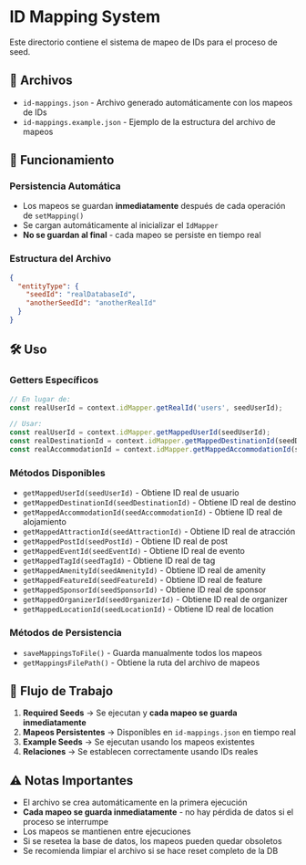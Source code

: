 # ID Mapping System

Este directorio contiene el sistema de mapeo de IDs para el proceso de seed.

## 📁 Archivos

- `id-mappings.json` - Archivo generado automáticamente con los mapeos de IDs
- `id-mappings.example.json` - Ejemplo de la estructura del archivo de mapeos

## 🔄 Funcionamiento

### Persistencia Automática

- Los mapeos se guardan **inmediatamente** después de cada operación de `setMapping()`
- Se cargan automáticamente al inicializar el `IdMapper`
- **No se guardan al final** - cada mapeo se persiste en tiempo real

### Estructura del Archivo

```json
{
  "entityType": {
    "seedId": "realDatabaseId",
    "anotherSeedId": "anotherRealId"
  }
}
```

## 🛠️ Uso

### Getters Específicos

```typescript
// En lugar de:
const realUserId = context.idMapper.getRealId('users', seedUserId);

// Usar:
const realUserId = context.idMapper.getMappedUserId(seedUserId);
const realDestinationId = context.idMapper.getMappedDestinationId(seedDestinationId);
const realAccommodationId = context.idMapper.getMappedAccommodationId(seedAccommodationId);
```

### Métodos Disponibles

- `getMappedUserId(seedUserId)` - Obtiene ID real de usuario
- `getMappedDestinationId(seedDestinationId)` - Obtiene ID real de destino
- `getMappedAccommodationId(seedAccommodationId)` - Obtiene ID real de alojamiento
- `getMappedAttractionId(seedAttractionId)` - Obtiene ID real de atracción
- `getMappedPostId(seedPostId)` - Obtiene ID real de post
- `getMappedEventId(seedEventId)` - Obtiene ID real de evento
- `getMappedTagId(seedTagId)` - Obtiene ID real de tag
- `getMappedAmenityId(seedAmenityId)` - Obtiene ID real de amenity
- `getMappedFeatureId(seedFeatureId)` - Obtiene ID real de feature
- `getMappedSponsorId(seedSponsorId)` - Obtiene ID real de sponsor
- `getMappedOrganizerId(seedOrganizerId)` - Obtiene ID real de organizer
- `getMappedLocationId(seedLocationId)` - Obtiene ID real de location

### Métodos de Persistencia

- `saveMappingsToFile()` - Guarda manualmente todos los mapeos
- `getMappingsFilePath()` - Obtiene la ruta del archivo de mapeos

## 🔄 Flujo de Trabajo

1. **Required Seeds** → Se ejecutan y **cada mapeo se guarda inmediatamente**
2. **Mapeos Persistentes** → Disponibles en `id-mappings.json` en tiempo real
3. **Example Seeds** → Se ejecutan usando los mapeos existentes
4. **Relaciones** → Se establecen correctamente usando IDs reales

## ⚠️ Notas Importantes

- El archivo se crea automáticamente en la primera ejecución
- **Cada mapeo se guarda inmediatamente** - no hay pérdida de datos si el proceso se interrumpe
- Los mapeos se mantienen entre ejecuciones
- Si se resetea la base de datos, los mapeos pueden quedar obsoletos
- Se recomienda limpiar el archivo si se hace reset completo de la DB
